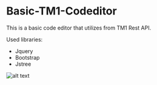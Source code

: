 # Basic-TM1-Codeditor

This is a basic code editor that utilizes from TM1 Rest API.

Used libraries:
* Jquery
* Bootstrap
* Jstree

![alt text](https://ibb.co/FmwmWYp)

